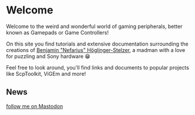 # Welcome

Welcome to the weird and wonderful world of gaming peripherals, better known as Gamepads or Game Controllers!

On this site you find tutorials and extensive documentation surrounding the creations of [Benjamin "Nefarius" Höglinger-Stelzer](https://github.com/nefarius), a madman with a love for puzzling and Sony hardware 😁

Feel free to look around, you'll find links and documents to popular projects like ScpToolkit, ViGEm and more!

## News

<a class="mastodon-feed"
   href="https://fosstodon.org/@Nefarius"
   data-toot-limit="4">follow me on Mastodon</a>
